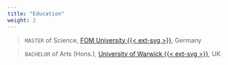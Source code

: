 ```yaml
---
title: "Education"
weight: 2
---
```

> `MASTER` of Science, [FOM University {{< ext-svg >}}](https://en.wikipedia.org/wiki/FOM_University_of_Applied_Sciences_for_Economics_and_Management), Germany

> `BACHELOR` of Arts (Hons.), [University of Warwick {{< ext-svg >}}](https://en.wikipedia.org/wiki/University_of_Warwick), UK
